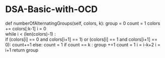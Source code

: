 # DSA-Basic-with-OCD
  def numberOfAlternatingGroups(self, colors, k):
        group = 0
        count = 1
        colors += colors[:k-1]
        i = 0   
        while i < (len(colors)-1) :   
            if (colors[i] == 0 and colors[i+1] == 1) or (colors[i] == 1 and colors[i+1] == 0):
                count+=1
            else:
                count = 1
            if count  == k :
                group +=1
                count = 1
                i = i-k+2
            i = i+1
        return group
